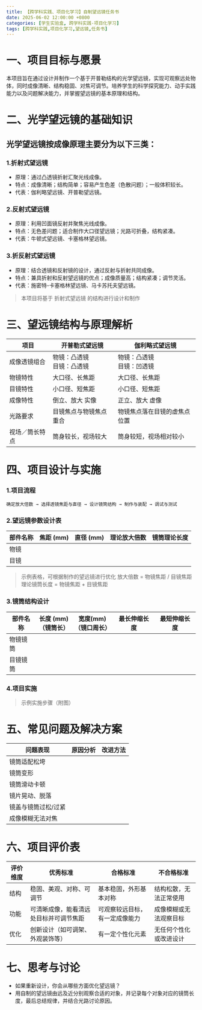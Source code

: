 ```yaml
---
title: 【跨学科实践、项目化学习】自制望远镜任务书
date: 2025-06-02 12:00:00 +0800
categories: [学生实验盒, 跨学科实践-项目化学习]
tags: [跨学科实践,项目化学习,望远镜,任务书]
---
```


# 一、项目目标与愿景

本项目旨在通过设计并制作一个基于开普勒结构的光学望远镜，实现可观察远处物体，同时成像清晰、结构稳固、对焦可调节。培养学生的科学探究能力、动手实践能力以及问题解决能力，并掌握望远镜的基本原理和结构。

# 二、光学望远镜的基础知识

## 光学望远镜按成像原理主要分为以下三类：

### 1.折射式望远镜
- 原理：通过凸透镜折射汇聚光线成像。
- 特点：成像清晰；结构简单；容易产生色差（色散问题）；一般体积较长。
- 代表：伽利略望远镜、开普勒望远镜。

### 2.反射式望远镜
- 原理：利用凹面镜反射并聚焦光线成像。
- 特点：无色差问题；适合制作大口径望远镜；光路可折叠，结构紧凑。
- 代表：牛顿式望远镜、卡塞格林望远镜。

### 3.折反射式望远镜
- 原理：结合透镜和反射镜的设计，通过反射与折射共同成像。
- 特点：兼具折射和反射望远镜的优点；成像质量高；结构紧凑；调节灵活。
- 代表：施密特-卡塞格林望远镜、马卡苏托夫望远镜。

> 本项目将基于 折射式望远镜 的结构进行设计和制作

# 三、望远镜结构与原理解析

|项目|开普勒式望远镜|伽利略式望远镜|
|---|---|---|
|成像透镜组合|物镜：凸透镜<br>目镜：凸透镜|物镜：凸透镜<br>目镜：凹透镜|
|物镜特性|大口径、长焦距|大口径、长焦距|
|目镜特性|小口径、短焦距|小口径、短焦距|
|成像特性|倒立、放大 实像|正立、放大 虚像|
|光路要求|目镜焦点与物镜焦点重合|物镜焦点落在目镜的虚焦点位置|
|视场／筒长特点|筒身较长，视场较大|筒身较短，视场相对较小|

# 四、项目设计与实施


### 1.项目流程

```
确定放大倍数 → 选择透镜焦距与直径 → 设计镜筒结构 → 制作与装配 → 调试与测试
```

### 2.望远镜参数设计表

| 部件名称 | 焦距 (mm) | 直径 (mm) | 理论放大倍数 | 镜筒理论长度 |
| ------- | ------- | ------- | ------ | ------ |
| 物镜   |         |         |        |        |
| 目镜   |         |         |        |        |

> 示例表格，可根据制作的望远镜进行优化
> 放大倍数 = 物镜焦距 / 目镜焦距  
> 理论镜筒长度 = 物镜焦距 + 目镜焦距

### 3.镜筒结构设计

| 部件名称 | 长度 (mm)</br>（镜筒长） | 宽度(mm)</br>（镜口周长） | 最长伸缩长度 | 最短伸缩长度 |
| ---- | ---- | ---- | ---- | ---- |
| 物镜镜筒 |                   |                   |        |        |
| 目镜镜筒 |                   |                   |        |        |

### 4.项目实施
>示例实施步骤（附图）
   
# 五、常见问题及解决方案

|问题表现|原因分析|改进方法|
|---|---|---|
|镜筒适配松垮|||
|镜筒变形|||
|镜筒滑动卡顿|||
|镜片晃动、脱落|||
|镜盖与镜筒过松/过紧|||
|成像模糊无法对焦|||

# 六、项目评价表

|评价维度|优秀标准|合格标准|不合格标准|
|-------|-------|-------|-------|
|结构|稳固、美观、对称、可调节|基本稳固，外形基本对称|结构松散，无法正常使用|
|功能|可清晰成像，能看清远处目标并可调节焦距|可观察较远目标，有一定成像能力|成像模糊或无法观察目标|
|优化|创新设计（如可调架、外观装饰等）|有一定个性化元素|无任何个性化或改进设计|

# 七、思考与讨论

- 如果重新设计，你会从哪些方面优化望远镜？
- 用自制的望远镜由远及近分别观察合适的对象，并记录每个对象对应的镜筒长度，最后总结规律，并结合光路讨论原因。

